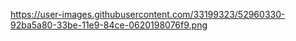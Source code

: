 https://user-images.githubusercontent.com/33199323/52960330-92ba5a80-33be-11e9-84ce-0620198076f9.png
